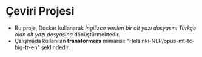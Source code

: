 # Çeviri Projesi

* Bu proje, Docker kullanarak _İngilizce verilen bir alt yazı dosyasını Türkçe olan alt yazı dosyasına_ dönüştürmektedir.
* Çalışmada kullanılan **transformers** mimarisi: "Helsinki-NLP/opus-mt-tc-big-tr-en" şeklindedir.

